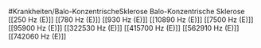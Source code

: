 #Krankheiten/Balo-KonzentrischeSklerose
Balo-Konzentrische Sklerose
[[250 Hz (E)]]
[[780 Hz (E)]]
[[930 Hz (E)]]
[[10890 Hz (E)]]
[[7500 Hz (E)]]
[[95900 Hz (E)]]
[[322530 Hz (E)]]
[[415700 Hz (E)]]
[[562910 Hz (E)]]
[[742060 Hz (E)]]